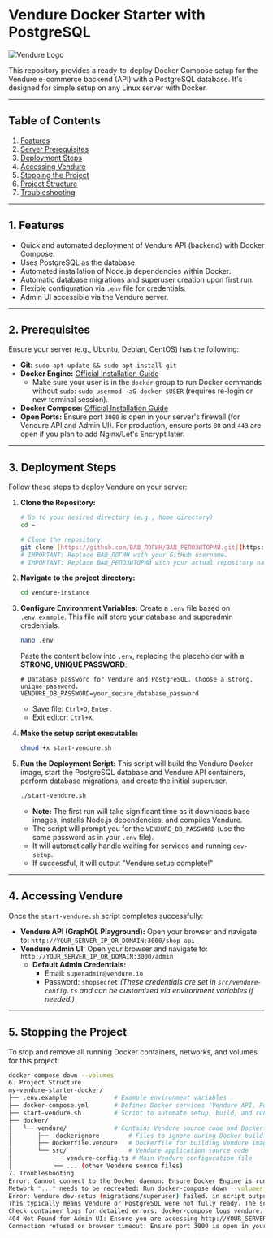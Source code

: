 # Vendure Docker Starter with PostgreSQL

![Vendure Logo](https://vendure.io/logo.svg)

This repository provides a ready-to-deploy Docker Compose setup for the Vendure e-commerce backend (API) with a PostgreSQL database. It's designed for simple setup on any Linux server with Docker.

---

## **Table of Contents**

1.  [Features](#1-features)
2.  [Server Prerequisites](#2-server-prerequisites)
3.  [Deployment Steps](#3-deployment-steps)
4.  [Accessing Vendure](#4-accessing-vendure)
5.  [Stopping the Project](#5-stopping-the-project)
6.  [Project Structure](#6-project-structure)
7.  [Troubleshooting](#7-troubleshooting)

---

## **1. Features**

* Quick and automated deployment of Vendure API (backend) with Docker Compose.
* Uses PostgreSQL as the database.
* Automated installation of Node.js dependencies within Docker.
* Automatic database migrations and superuser creation upon first run.
* Flexible configuration via `.env` file for credentials.
* Admin UI accessible via the Vendure server.

---

## **2. Prerequisites**

Ensure your server (e.g., Ubuntu, Debian, CentOS) has the following:

* **Git:** `sudo apt update && sudo apt install git`
* **Docker Engine:** [Official Installation Guide](https://docs.docker.com/engine/install/)
    * Make sure your user is in the `docker` group to run Docker commands without `sudo`: `sudo usermod -aG docker $USER` (requires re-login or new terminal session).
* **Docker Compose:** [Official Installation Guide](https://docs.docker.com/compose/install/)
* **Open Ports:** Ensure port `3000` is open in your server's firewall (for Vendure API and Admin UI). For production, ensure ports `80` and `443` are open if you plan to add Nginx/Let's Encrypt later.

---

## **3. Deployment Steps**

Follow these steps to deploy Vendure on your server:

1.  **Clone the Repository:**
    ```bash
    # Go to your desired directory (e.g., home directory)
    cd ~ 

    # Clone the repository
    git clone [https://github.com/ВАШ_ЛОГИН/ВАШ_РЕПОЗИТОРИЙ.git](https://github.com/ВАШ_ЛОГИН/ВАШ_РЕПОЗИТОРИЙ.git) vendure-instance
    # IMPORTANT: Replace ВАШ_ЛОГИН with your GitHub username.
    # IMPORTANT: Replace ВАШ_РЕПОЗИТОРИЙ with your actual repository name (e.g., my-vendure-starter-docker).
    ```

2.  **Navigate to the project directory:**
    ```bash
    cd vendure-instance
    ```

3.  **Configure Environment Variables:**
    Create a `.env` file based on `.env.example`. This file will store your database and superadmin credentials.
    ```bash
    nano .env
    ```
    Paste the content below into `.env`, replacing the placeholder with a **STRONG, UNIQUE PASSWORD**:
    ```
    # Database password for Vendure and PostgreSQL. Choose a strong, unique password.
    VENDURE_DB_PASSWORD=your_secure_database_password
    ```
    * Save file: `Ctrl+O`, `Enter`.
    * Exit editor: `Ctrl+X`.

4.  **Make the setup script executable:**
    ```bash
    chmod +x start-vendure.sh
    ```

5.  **Run the Deployment Script:**
    This script will build the Vendure Docker image, start the PostgreSQL database and Vendure API containers, perform database migrations, and create the initial superuser.

    ```bash
    ./start-vendure.sh
    ```
    * **Note:** The first run will take significant time as it downloads base images, installs Node.js dependencies, and compiles Vendure.
    * The script will prompt you for the `VENDURE_DB_PASSWORD` (use the same password as in your `.env` file).
    * It will automatically handle waiting for services and running `dev-setup`.
    * If successful, it will output "Vendure setup complete!"

---

## **4. Accessing Vendure**

Once the `start-vendure.sh` script completes successfully:

* **Vendure API (GraphQL Playground):**
    Open your browser and navigate to: `http://YOUR_SERVER_IP_OR_DOMAIN:3000/shop-api`
* **Vendure Admin UI:**
    Open your browser and navigate to: `http://YOUR_SERVER_IP_OR_DOMAIN:3000/admin`
    * **Default Admin Credentials:**
        * Email: `superadmin@vendure.io`
        * Password: `shopsecret`
    *(These credentials are set in `src/vendure-config.ts` and can be customized via environment variables if needed.)*

---

## **5. Stopping the Project**

To stop and remove all running Docker containers, networks, and volumes for this project:

```bash
docker-compose down --volumes
6. Project Structure
my-vendure-starter-docker/
├── .env.example             # Example environment variables
├── docker-compose.yml       # Defines Docker services (Vendure API, PostgreSQL)
├── start-vendure.sh         # Script to automate setup, build, and run
├── docker/
│   └── vendure/             # Contains Vendure source code and Dockerfile
│       ├── .dockerignore        # Files to ignore during Docker build
│       ├── Dockerfile.vendure   # Dockerfile for building Vendure image
│       └── src/                 # Vendure application source code
│           └── vendure-config.ts # Main Vendure configuration file
│           └── ... (other Vendure source files)
7. Troubleshooting
Error: Cannot connect to the Docker daemon: Ensure Docker Engine is running and your user is in the docker group.
Network "..." needs to be recreated: Run docker-compose down --volumes first, then try ./start-vendure.sh again.
Error: Vendure dev-setup (migrations/superuser) failed. in script output:
This typically means Vendure or PostgreSQL were not fully ready. The script has a sleep 90 command. You can increase this value in start-vendure.sh (e.g., sleep 120 or 180).
Check container logs for detailed errors: docker-compose logs vendure.
404 Not Found for Admin UI: Ensure you are accessing http://YOUR_SERVER_IP_OR_DOMAIN:3000/admin. The Admin UI is loaded from a CDN. The Vendure API server is responsible for routing to it.
Connection refused or browser timeout: Ensure port 3000 is open in your server's firewall.
